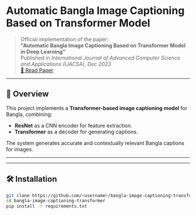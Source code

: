 # Automatic Bangla Image Captioning Based on Transformer Model

> Official implementation of the paper:  
> **"Automatic Bangla Image Captioning Based on Transformer Model in Deep Learning"**  
> Published in *International Journal of Advanced Computer Science and Applications (IJACSA), Dec 2023*  
> [📄 Read Paper](http://dx.doi.org/10.14569/IJACSA.2023.01411113)

---

## 📌 Overview
This project implements a **Transformer-based image captioning model** for Bangla, combining:
- **ResNet** as a CNN encoder for feature extraction.
- **Transformer** as a decoder for generating captions.

The system generates accurate and contextually relevant Bangla captions for images.

---

---

## 🛠 Installation
```bash
git clone https://github.com/<username>/bangla-image-captioning-transformer.git
cd bangla-image-captioning-transformer
pip install -r requirements.txt
